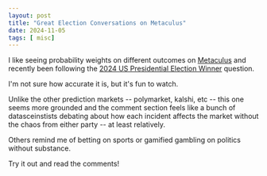 ```yaml
---
layout: post
title: "Great Election Conversations on Metaculus"
date: 2024-11-05
tags: [ misc]
---
```


I like seeing probability weights on different outcomes on [Metaculus](https://www.metaculus.com) and recently been following the [2024 US Presidential Election Winner](https://www.metaculus.com/questions/11245/2024-us-presidential-election-winner/) question.

I'm not sure how accurate it is, but it's fun to watch.

Unlike the other prediction markets -- polymarket, kalshi, etc -- this one seems more grounded and the comment section feels like a bunch of datasceinstists debating about how each incident affects the market without the chaos from either party -- at least relatively. 

Others remind me of betting on sports or gamified gambling on politics without substance. 

Try it out and read the comments!